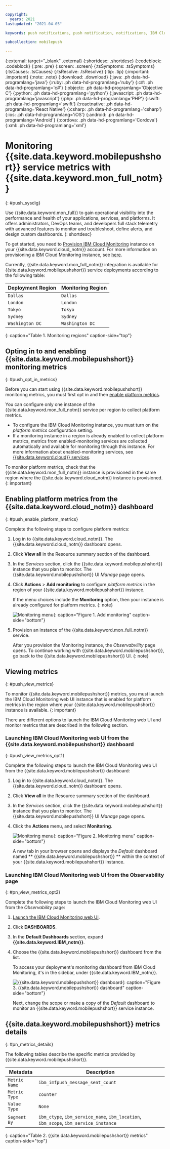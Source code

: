 ```yaml
---

copyright:
  years: 2021
lastupdated: "2021-04-05"

keywords: push notifications, push notification, notifications, IBM Cloud monitoring

subcollection: mobilepush

---
```


{:external: target="_blank" .external}
{:shortdesc: .shortdesc}
{:codeblock: .codeblock}
{:pre: .pre}
{:screen: .screen}
{:tsSymptoms: .tsSymptoms}
{:tsCauses: .tsCauses}
{:tsResolve: .tsResolve}
{:tip: .tip}
{:important: .important}
{:note: .note}
{:download: .download}
{:java: .ph data-hd-programlang='java'}
{:ruby: .ph data-hd-programlang='ruby'}
{:c#: .ph data-hd-programlang='c#'}
{:objectc: .ph data-hd-programlang='Objective C'}
{:python: .ph data-hd-programlang='python'}
{:javascript: .ph data-hd-programlang='javascript'}
{:php: .ph data-hd-programlang='PHP'}
{:swift: .ph data-hd-programlang='swift'}
{:reactnative: .ph data-hd-programlang='React Native'}
{:csharp: .ph data-hd-programlang='csharp'}
{:ios: .ph data-hd-programlang='iOS'}
{:android: .ph data-hd-programlang='Android'}
{:cordova: .ph data-hd-programlang='Cordova'}
{:xml: .ph data-hd-programlang='xml'}

# Monitoring {{site.data.keyword.mobilepushshort}} service metrics with {{site.data.keyword.mon_full_notm}}
{: #push_sysdig}

Use {{site.data.keyword.mon_full}} to gain operational visibility into the performance and health of your applications, services, and platforms. It offers administrators, DevOps teams, and developers full stack telemetry with advanced features to monitor and troubleshoot, define alerts, and design custom dashboards.
{: shortdesc}

To get started, you need to [Provision IBM Cloud Monitoring](https://cloud.ibm.com/catalog/services/ibm-cloud-monitoring?callback=/observe/monitoring/create) instance on your {{site.data.keyword.cloud_notm}} account. For more information on provisioning a IBM Cloud Monitoring instance, see [here](/docs/monitoring?topic=monitoring-provision).

Currently, {{site.data.keyword.mon_full_notm}} integration is available for {{site.data.keyword.mobilepushshort}} service deployments according to the following table:

| Deployment Region | Monitoring Region    |
|-------------------|------------------|
| `Dallas`          | `Dallas`         |
| `London`          | `London`         |
| `Tokyo`           | `Tokyo`          |
| `Sydney`          | `Sydney`         |
| `Washington DC`   | `Washington DC`  |
{: caption="Table 1. Monitoring regions" caption-side="top"}

## Opting in to and enabling {{site.data.keyword.mobilepushshort}} monitoring metrics
{: #push_opt_in_metrics}

Before you can start using {{site.data.keyword.mobilepushshort}} monitoring metrics, you must first opt in and then [enable platform metrics](/docs/monitoring?topic=monitoring-platform_metrics_enabling). 

You can configure only one instance of the {{site.data.keyword.mon_full_notm}} service per region to collect platform metrics. 
* To configure the IBM Cloud Monitoring instance, you must turn on the *platform metrics* configuration setting. 
* If a monitoring instance in a region is already enabled to collect platform metrics, metrics from enabled-monitoring services are collected automatically and available for monitoring through this instance. For more information about enabled-monitoring services, see [{{site.data.keyword.cloud}} services](https://www.ibm.com/cloud/services).

To monitor platform metrics, check that the {{site.data.keyword.mon_full_notm}} instance is provisioned in the same region where the {{site.data.keyword.cloud_notm}} instance is provisioned.
{: important}

## Enabling platform metrics from the {{site.data.keyword.cloud_notm}} dashboard
{: #push_enable_platform_metrics}

Complete the following steps to configure platform metrics:

1. Log in to {{site.data.keyword.cloud_notm}}. The {{site.data.keyword.cloud_notm}} dashboard opens.
1. Click **View all** in the Resource summary section of the dashboard.
1. In the *Services* section, click the {{site.data.keyword.mobilepushshort}} instance that you plan to monitor. The {{site.data.keyword.mobilepushshort}} UI *Manage* page opens.
1. Click **Actions** > **Add monitoring** to configure *platform metrics* in the region of your {{site.data.keyword.mobilepushshort}} instance. 

   If the menu choices include the **Monitoring** option, then your instance is already configured for platform metrics. 
   {: note}
    
   ![Monitoring menu](images/pn-monitoring.png){: caption="Figure 1. Add monitoring" caption-side="bottom"}

1. Provision an instance of the {{site.data.keyword.mon_full_notm}} service.

   After you provision the Monitoring instance, the *Observabvility* page opens. To continue working with {{site.data.keyword.mobilepushshort}}, go back to the {{site.data.keyword.mobilepushshort}} UI.
   {: note}

## Viewing metrics
{: #push_view_metrics}

To monitor {{site.data.keyword.mobilepushshort}} metrics, you must launch the IBM Cloud Monitoring web UI instance that is enabled for platform metrics in the region where your {{site.data.keyword.mobilepushshort}} instance is available.
{: important}

There are different options to launch the IBM Cloud Monitoring web UI and monitor metrics that are described in the following section.

### Launching IBM Cloud Monitoring web UI from the {{site.data.keyword.mobilepushshort}} dashboard
{: #push_view_metrics_opt1}

Complete the following steps to launch the IBM Cloud Monitoring web UI from the {{site.data.keyword.mobilepushshort}} dashboard:

1. Log in to {{site.data.keyword.cloud_notm}}. The {{site.data.keyword.cloud_notm}} dashboard opens. 
1. Click **View all** in the Resource summary section of the dashboard.
1. In the *Services* section, click the {{site.data.keyword.mobilepushshort}} instance that you plan to monitor. The {{site.data.keyword.mobilepushshort}} UI *Manage* page opens.
1. Click the **Actions** menu, and select **Monitoring**.

   ![Monitoring menu](images/pn-monitoring1.png){: caption="Figure 2. Monitoring menu" caption-side="bottom"}

   A new tab in your browser opens and displays the *Default* dashboard named ** {{site.data.keyword.mobilepushshort}} ** within the context of your {{site.data.keyword.mobilepushshort}} instance.

### Launching IBM Cloud Monitoring web UI from the Observability page
{: #pn_view_metrics_opt2}

Complete the following steps to launch the IBM Cloud Monitoring web UI from the *Observability* page:

1. [Launch the IBM Cloud Monitoring web UI](/docs/monitoring?topic=monitoring-launch).
1. Click **DASHBOARDS**.
1. In the **Default Dashboards** section, expand **{{site.data.keyword.IBM_notm}}**.
1. Choose the {{site.data.keyword.mobilepushshort}} dashboard from the list.

   To access your deployment's monitoring dashboard from IBM Cloud Monitoring, it's in the sidebar, under {{site.data.keyword.IBM_notm}}.

   ![{{site.data.keyword.mobilepushshort}} dashboard](images/mp-dashboard-link.png){: caption="Figure 3. {{site.data.keyword.mobilepushshort}} dashboard" caption-side="bottom"}

   Next, change the scope or make a copy of the *Default* dashboard to monitor an {{site.data.keyword.mobilepushshort}} service instance.  

## {{site.data.keyword.mobilepushshort}} metrics details
{: #pn_metrics_details}

The following tables describe the specific metrics provided by {{site.data.keyword.mobilepushshort}}. 

| Metadata          | Description                                                                              |
|-------------------|------------------------------------------------------------------------------------------|
| `Metric Name`     | `ibm_imfpush_message_sent_count`                                                         |
| `Metric Type`     | `counter`                                                                                |
| `Value Type`      | `None`                                                                                   |
| `Segment By`      | `ibm_ctype`, `ibm_service_name`, `ibm_location`, `ibm_scope`, `ibm_service_instance`     |
{: caption="Table 2. {{site.data.keyword.mobilepushshort}} metrics" caption-side="top"}

